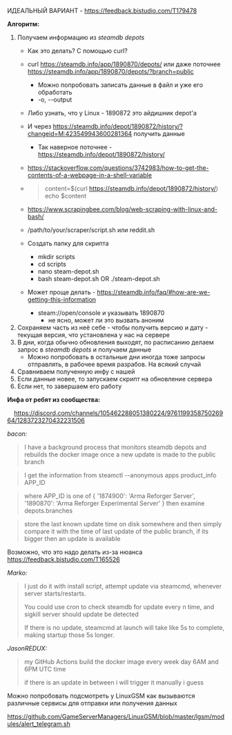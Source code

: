 ИДЕАЛЬНЫЙ ВАРИАНТ - https://feedback.bistudio.com/T179478

**Алгоритм:**
1. Получаем информацию из _steamdb depots_
    - Как это делать? С помощью curl?
    - curl https://steamdb.info/app/1890870/depots/ или даже поточнее https://steamdb.info/app/1890870/depots/?branch=public
        - Можно попробовать записать данные в файл и уже его обработать
        - -o, --output <file>
    - Либо узнать, что у Linux - 1890872 это айдишник depot'a
    - И через https://steamdb.info/depot/1890872/history/?changeid=M:423549943600281364 получить данные
        - Так наверное поточнее - https://steamdb.info/depot/1890872/history/
    - https://stackoverflow.com/questions/3742983/how-to-get-the-contents-of-a-webpage-in-a-shell-variable
    - >content=$(curl https://steamdb.info/depot/1890872/history/)
echo $content

    - https://www.scrapingbee.com/blog/web-scraping-with-linux-and-bash/
    - /path/to/your/scraper/script.sh или reddit.sh
    - Создать папку для скрипта
        - mkdir scripts
        - cd scripts
        - nano steam-depot.sh
        - bash steam-depot.sh OR ./steam-depot.sh
    - Может проще делать - https://steamdb.info/faq/#how-are-we-getting-this-information
        - steam://open/console и указывать 1890870
            - не ясно, может ли это вызвать аноним
3. Сохраняем часть из неё себе - чтобы получить версию и дату - текущая версия, что установлена у нас на сервере
4. В дни, когда обычно обновления выходят, по расписанию делаем запрос в _steamdb depots_ и получаем данные
    - Можно попробовать в остальные дни иногда тоже запросы отправлять, в рабочее время разрабов. На всякий случай
5. Сравниваем полученную инфу с нашей
6. Если данные новее, то запускаем скрипт на обновление сервера
7. Если нет, то завершаем его работу


**Инфа от ребят из сообщества:**

&nbsp;&nbsp;&nbsp;&nbsp;https://discord.com/channels/105462288051380224/976119935875026964/1283723270432231506

_bacon:_
> I have a background process that monitors steamdb depots and rebuilds the docker image once a new update is made to the public branch

> I get the information from steamctl --anonymous apps product_info APP_ID

> where APP_ID is one of
  {
    '1874900': 'Arma Reforger Server', 
    '1890870': 'Arma Reforger Experimental Server'
  }
> then examine depots.branches

> store the last known update time on disk somewhere and then simply compare it with the time of last update of the public branch, if its bigger then an update is available

Возможно, что это надо делать из-за нюанса https://feedback.bistudio.com/T165526

_Marko:_
> I just do it with install script, attempt update via steamcmd, whenever server starts/restarts.
> 
> You could use cron to check steamdb for update every n time, and sigkill server should update be detected
> 
> If there is no update, steamcmd at launch will take like 5s to complete, making startup those 5s longer.

_JasonREDUX:_ 
> my GitHub Actions build the docker image every week day 6AM and 6PM UTC time
> 
> if there is an update in between i will trigger it manually i guess



Можно попробовать подсмотреть у LinuxGSM как вызываются различные сервисы для отправки или получения данных

https://github.com/GameServerManagers/LinuxGSM/blob/master/lgsm/modules/alert_telegram.sh

